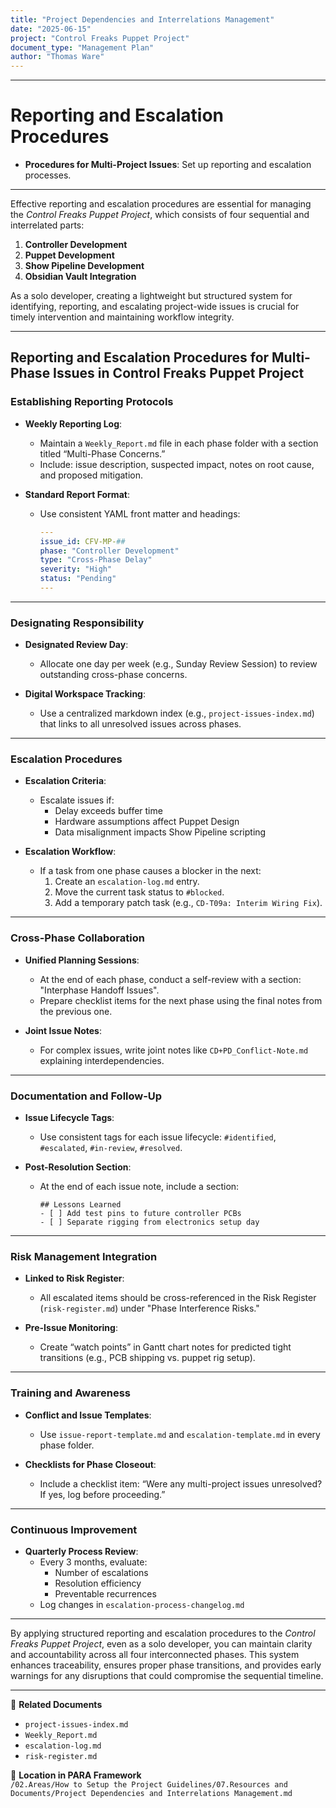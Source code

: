 ```yaml
---
title: "Project Dependencies and Interrelations Management"
date: "2025-06-15"
project: "Control Freaks Puppet Project"
document_type: "Management Plan"
author: "Thomas Ware"
---
```

---
# Reporting and Escalation Procedures

- **Procedures for Multi-Project Issues**: Set up reporting and escalation processes.

---
Effective reporting and escalation procedures are essential for managing the *Control Freaks Puppet Project*, which consists of four sequential and interrelated parts:

1. **Controller Development**
2. **Puppet Development**
3. **Show Pipeline Development**
4. **Obsidian Vault Integration**

As a solo developer, creating a lightweight but structured system for identifying, reporting, and escalating project-wide issues is crucial for timely intervention and maintaining workflow integrity.

---

## Reporting and Escalation Procedures for Multi-Phase Issues in Control Freaks Puppet Project

### Establishing Reporting Protocols

- **Weekly Reporting Log**:
  - Maintain a `Weekly_Report.md` file in each phase folder with a section titled “Multi-Phase Concerns.”
  - Include: issue description, suspected impact, notes on root cause, and proposed mitigation.

- **Standard Report Format**:
  - Use consistent YAML front matter and headings:
    ```yaml
    ---
    issue_id: CFV-MP-##
    phase: "Controller Development"
    type: "Cross-Phase Delay"
    severity: "High"
    status: "Pending"
    ---
    ```

---

### Designating Responsibility

- **Designated Review Day**:
  - Allocate one day per week (e.g., Sunday Review Session) to review outstanding cross-phase concerns.
  
- **Digital Workspace Tracking**:
  - Use a centralized markdown index (e.g., `project-issues-index.md`) that links to all unresolved issues across phases.

---

### Escalation Procedures

- **Escalation Criteria**:
  - Escalate issues if:
    - Delay exceeds buffer time
    - Hardware assumptions affect Puppet Design
    - Data misalignment impacts Show Pipeline scripting

- **Escalation Workflow**:
  - If a task from one phase causes a blocker in the next:
    1. Create an `escalation-log.md` entry.
    2. Move the current task status to `#blocked`.
    3. Add a temporary patch task (e.g., `CD-T09a: Interim Wiring Fix`).

---

### Cross-Phase Collaboration

- **Unified Planning Sessions**:
  - At the end of each phase, conduct a self-review with a section: "Interphase Handoff Issues".
  - Prepare checklist items for the next phase using the final notes from the previous one.

- **Joint Issue Notes**:
  - For complex issues, write joint notes like `CD+PD_Conflict-Note.md` explaining interdependencies.

---

### Documentation and Follow-Up

- **Issue Lifecycle Tags**:
  - Use consistent tags for each issue lifecycle: `#identified`, `#escalated`, `#in-review`, `#resolved`.

- **Post-Resolution Section**:
  - At the end of each issue note, include a section:
    ```
    ## Lessons Learned
    - [ ] Add test pins to future controller PCBs
    - [ ] Separate rigging from electronics setup day
    ```

---

### Risk Management Integration

- **Linked to Risk Register**:
  - All escalated items should be cross-referenced in the Risk Register (`risk-register.md`) under "Phase Interference Risks."

- **Pre-Issue Monitoring**:
  - Create “watch points” in Gantt chart notes for predicted tight transitions (e.g., PCB shipping vs. puppet rig setup).

---

### Training and Awareness

- **Conflict and Issue Templates**:
  - Use `issue-report-template.md` and `escalation-template.md` in every phase folder.
  
- **Checklists for Phase Closeout**:
  - Include a checklist item: “Were any multi-project issues unresolved? If yes, log before proceeding.”

---

### Continuous Improvement

- **Quarterly Process Review**:
  - Every 3 months, evaluate:
    - Number of escalations
    - Resolution efficiency
    - Preventable recurrences
  - Log changes in `escalation-process-changelog.md`

---

By applying structured reporting and escalation procedures to the *Control Freaks Puppet Project*, even as a solo developer, you can maintain clarity and accountability across all four interconnected phases. This system enhances traceability, ensures proper phase transitions, and provides early warnings for any disruptions that could compromise the sequential timeline.

---

🔗 **Related Documents**  
- `project-issues-index.md`  
- `Weekly_Report.md`  
- `escalation-log.md`  
- `risk-register.md`  

📁 **Location in PARA Framework**  
`/02.Areas/How to Setup the Project Guidelines/07.Resources and Documents/Project Dependencies and Interrelations Management.md`
